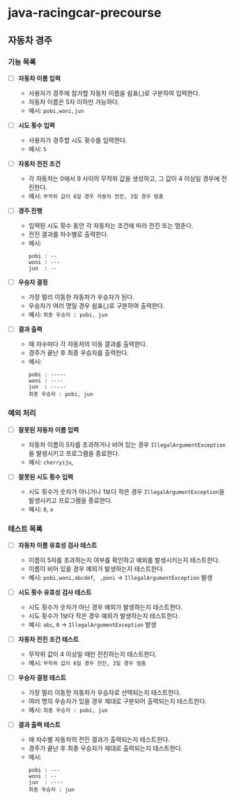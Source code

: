 # java-racingcar-precourse

## 자동차 경주

### 기능 목록

- [ ] **자동차 이름 입력**
    - 사용자가 경주에 참가할 자동차 이름을 쉼표(,)로 구분하여 입력한다.
    - 자동차 이름은 5자 이하만 가능하다.
    - 예시: `pobi,woni,jun`

- [ ] **시도 횟수 입력**
    - 사용자가 경주할 시도 횟수를 입력한다.
    - 예시: `5`

- [ ] **자동차 전진 조건**
    - 각 자동차는 0에서 9 사이의 무작위 값을 생성하고, 그 값이 4 이상일 경우에 전진한다.
    - 예시: `무작위 값이 6일 경우 자동차 전진, 3일 경우 멈춤`

- [ ] **경주 진행**
    - 입력된 시도 횟수 동안 각 자동차는 조건에 따라 전진 또는 멈춘다.
    - 전진 결과를 차수별로 출력한다.
    - 예시:
        ```
        pobi : --
        woni : ---
        jun  : --
        ```

- [ ] **우승자 결정**
    - 가장 멀리 이동한 자동차가 우승자가 된다.
    - 우승자가 여러 명일 경우 쉼표(,)로 구분하여 출력한다.
    - 예시: `최종 우승자 : pobi, jun`

- [ ] **결과 출력**
    - 매 차수마다 각 자동차의 이동 결과를 출력한다.
    - 경주가 끝난 후 최종 우승자를 출력한다.
    - 예시:
        ```
        pobi : -----
        woni : ----
        jun  : -----
        최종 우승자 : pobi, jun
        ```

### 예외 처리

- [ ] **잘못된 자동차 이름 입력**
    - 자동차 이름이 5자를 초과하거나 비어 있는 경우 `IllegalArgumentException`을 발생시키고 프로그램을 종료한다.
    - 예시: `cherryiju`, ` `

- [ ] **잘못된 시도 횟수 입력**
    - 시도 횟수가 숫자가 아니거나 1보다 작은 경우 `IllegalArgumentException`을 발생시키고 프로그램을 종료한다.
    - 예시: `0`, `a`

### 테스트 목록

- [ ] **자동차 이름 유효성 검사 테스트**
    - 이름이 5자를 초과하는지 여부를 확인하고 예외를 발생시키는지 테스트한다.
    - 이름이 비어 있을 경우 예외가 발생하는지 테스트한다.
    - 예시: `pobi,woni,abcdef`, ` ,poni` → `IllegalArgumentException` 발생

- [ ] **시도 횟수 유효성 검사 테스트**
    - 시도 횟수가 숫자가 아닌 경우 예외가 발생하는지 테스트한다.
    - 시도 횟수가 1보다 작은 경우 예외가 발생하는지 테스트한다.
    - 예시: `abc`, `0` → `IllegalArgumentException` 발생

- [ ] **자동차 전진 조건 테스트**
    - 무작위 값이 4 이상일 때만 전진하는지 테스트한다.
    - 예시: `무작위 값이 6일 경우 전진, 3일 경우 멈춤`

- [ ] **우승자 결정 테스트**
    - 가장 멀리 이동한 자동차가 우승자로 선택되는지 테스트한다.
    - 여러 명의 우승자가 있을 경우 제대로 구분되어 출력되는지 테스트한다.
    - 예시: `최종 우승자 : pobi, jun`

- [ ] **결과 출력 테스트**
    - 매 차수별 자동차의 전진 결과가 출력되는지 테스트한다.
    - 경주가 끝난 후 최종 우승자가 제대로 출력되는지 테스트한다.
    - 예시:
        ```
        pobi : ---
        woni : --
        jun  : ----
        최종 우승자 : jun
        ```